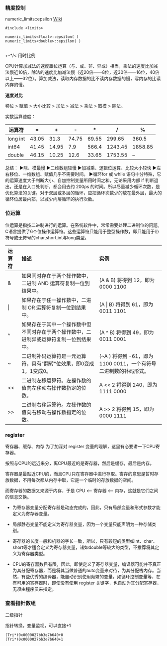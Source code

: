 







### 精度控制

numeric_limits::epsilon [Wiki](https://en.wikipedia.org/wiki/Machine_epsilon)

```
#include <limits>

numeric_limits<float>::epsilon( ) 
numeric_limits<double>::epsilon( ) 


```

+-*/< 用时比例



CPU计算加减法的速度跟位运算（与、或、非、异或）相当，乘法的速度比加减法慢近10倍，除法的速度比加减法慢（近20倍——8位，近30倍——16位，40倍以上——32位）。算加减法，读取内存数据的比不读内存数据的慢，写内存的比读内存的慢。



**速度对比**

移位 > 赋值 > 大小比较 > 加法 > 减法 > 乘法 > 取模 > 除法。

实数运算速度：

| 运算符   | =     | +     | -     | *     | /       | %       |
| -------- | ----- | ----- | ----- | ----- | ------- | ------- |
| long int | 43.05 | 31.3  | 74.75 | 69.55 | 299.65  | 360.5   |
| int64    | 41.45 | 14.95 | 7.9   | 566.4 | 1243.45 | 1858.85 |
| double   | 46.15 | 10.25 | 12.6  | 33.65 | 1753.55 | –       |

总结：
▶除、模最慢
▶二维数组较慢
▶加减乘、逻辑位运算、比较大小较快
▶左右移位、一维数组、赋值几乎不需要时间。
▶循环for 或 while 语句十分特殊，它的运算速度大于判断大小、自加控制变量所用时间之和，无论采用内部 if 判断退出，还是在入口处判断，都会用去约 200ps 的时间。所以尽量减少循环次数，是优化算法的关键。对于双层或多层的循环，应把循环次数少的放在最外层，最大的循环位居最内部，以减少内层循环的执行次数。



### 位运算

 位运算是指按二进制进行的运算。在系统软件中，常常需要处理二进制位的问题。C语言提供了6个位操作运算符。这些运算符只能用于整型操作数，即只能用于带符号或无符号的char,short,int与long类型。

| 运算符 | 描述                                                         | 实例                                                         |
| :----- | :----------------------------------------------------------- | :----------------------------------------------------------- |
| &      | 如果同时存在于两个操作数中，二进制 AND 运算符复制一位到结果中。 | (A & B) 将得到 12，即为 0000 1100                            |
| \|     | 如果存在于任一操作数中，二进制 OR 运算符复制一位到结果中。   | (A \| B) 将得到 61，即为 0011 1101                           |
| ^      | 如果存在于其中一个操作数中但不同时存在于两个操作数中，二进制异或运算符复制一位到结果中。 | (A ^ B) 将得到 49，即为 0011 0001                            |
| ~      | 二进制补码运算符是一元运算符，具有"翻转"位效果，即0变成1，1变成0。 | (~A ) 将得到 -61，即为 1100 0011，一个有符号二进制数的补码形式。 |
| <<     | 二进制左移运算符。左操作数的值向左移动右操作数指定的位数。   | A << 2 将得到 240，即为 1111 0000                            |
| >>     | 二进制右移运算符。左操作数的值向右移动右操作数指定的位数。   | A >> 2 将得到 15，即为 0000 1111                             |



### register

寄存器、缓存、内存
为了加深对 register 变量的理解，这里有必要讲一下CPU寄存器。

按照与CPU的远近来分，离CPU最近的是寄存器，然后是缓存，最后是内存。

寄存器是最贴近CPU的，而且CPU只在寄存器中进行存取。寄存的意思是暂时存放数据，不用每次都从内存中取，它是一个临时的存放数据的空间。

而寄存器的数据又来源于内存，于是 CPU <-- 寄存器 <-- 内存，这就是它们之间的信息交换。


- 为寄存器变量分配寄存器是动态完成的，因此，只有局部变量和形式参数才能定义为寄存器变量。

- 
  局部静态变量不能定义为寄存器变量，因为一个变量只能声明为一种存储类别。

- 
  寄存器的长度一般和机器的字长一致，所以，只有较短的类型如int、char、short等才适合定义为寄存器变量，诸如double等较大的类型，不推荐将其定义为寄存器类型。

- CPU的寄存器数目有限，因此，即使定义了寄存器变量，编译器可能并不真正为其分配寄存器，而是将其当做普通的auto变量来对待，为其分配栈内存。当然，有些优秀的编译器，能自动识别使用频繁的变量，如循环控制变量等，在有可用的寄存器时，即使没有使用 register 关键字，也自动为其分配寄存器，无须由程序员来指定。



### 查看指针数组

二级指针

指针转换，变量监视，可以直接+1

```
(Tri*)0x0000027bb3e7b640+0
(Tri*)0x0000027bb3e7b640+1
```

